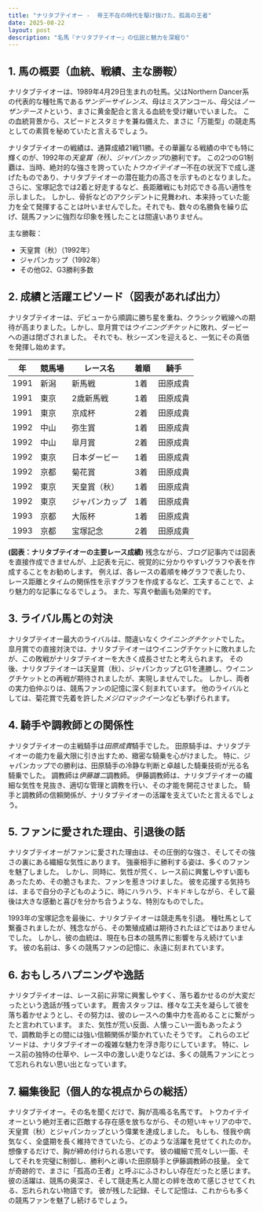 ```yaml
---
title: "ナリタブテイオー -  帝王不在の時代を駆け抜けた、孤高の王者"
date: 2025-08-22
layout: post
description: "名馬『ナリタブテイオー』の伝説と魅力を深堀り"
---
```


## 1. 馬の概要（血統、戦績、主な勝鞍）

ナリタブテイオーは、1989年4月29日生まれの牡馬。父はNorthern Dancer系の代表的な種牡馬である*サンデーサイレンス*、母はミスアンコール、母父は*ノーザンテースト*という、まさに黄金配合と言える血統を受け継いでいました。  この血統背景から、スピードとスタミナを兼ね備えた、まさに「万能型」の競走馬としての素質を秘めていたと言えるでしょう。

ナリタブテイオーの戦績は、通算成績21戦11勝。その華麗なる戦績の中でも特に輝くのが、1992年の*天皇賞（秋）*、*ジャパンカップ*の勝利です。  この2つのG1制覇は、当時、絶対的な強さを誇っていた*トウカイテイオー*不在の状況下で成し遂げたものであり、ナリタブテイオーの潜在能力の高さを示すものとなりました。  さらに、宝塚記念では2着と好走するなど、長距離戦にも対応できる高い適性を示しました。  しかし、骨折などのアクシデントに見舞われ、本来持っていた能力を全て発揮することは叶いませんでした。それでも、数々の名勝負を繰り広げ、競馬ファンに強烈な印象を残したことは間違いありません。

主な勝鞍：
* 天皇賞（秋）（1992年）
* ジャパンカップ（1992年）
* その他G2、G3勝利多数


## 2. 成績と活躍エピソード（図表があれば出力）

ナリタブテイオーは、デビューから順調に勝ち星を重ね、クラシック戦線への期待が高まりました。しかし、皐月賞では*ウイニングチケット*に敗れ、ダービーへの道は閉ざされました。  それでも、秋シーズンを迎えると、一気にその真価を発揮し始めます。

| 年 | 競馬場 | レース名 | 着順 | 騎手 |
|---|---|---|---|---|
| 1991 | 新潟 | 新馬戦 | 1着 | 田原成貴 |
| 1991 | 東京 | 2歳新馬戦 | 1着 | 田原成貴 |
| 1991 | 東京 | 京成杯 | 2着 | 田原成貴 |
| 1992 | 中山 | 弥生賞 | 1着 | 田原成貴 |
| 1992 | 中山 | 皐月賞 | 2着 | 田原成貴 |
| 1992 | 東京 | 日本ダービー | 1着 | 田原成貴 |
| 1992 | 京都 | 菊花賞 | 3着 | 田原成貴 |
| 1992 | 東京 | 天皇賞（秋） | 1着 | 田原成貴 |
| 1992 | 東京 | ジャパンカップ | 1着 | 田原成貴 |
| 1993 | 京都 | 大阪杯 | 1着 | 田原成貴 |
| 1993 | 京都 | 宝塚記念 | 2着 | 田原成貴 |


**(図表：ナリタブテイオーの主要レース成績)**  残念ながら、ブログ記事内では図表を直接作成できませんが、上記表を元に、視覚的に分かりやすいグラフや表を作成することをお勧めします。  例えば、各レースの着順を棒グラフで表したり、レース距離とタイムの関係性を示すグラフを作成するなど、工夫することで、より魅力的な記事になるでしょう。  また、写真や動画も効果的です。


## 3. ライバル馬との対決

ナリタブテイオー最大のライバルは、間違いなく*ウイニングチケット*でした。  皐月賞での直接対決では、ナリタブテイオーはウイニングチケットに敗れましたが、この敗戦がナリタブテイオーを大きく成長させたと考えられます。  その後、ナリタブテイオーは天皇賞（秋）、ジャパンカップとG1を連勝し、ウイニングチケットとの再戦が期待されましたが、実現しませんでした。  しかし、両者の実力伯仲ぶりは、競馬ファンの記憶に深く刻まれています。  他のライバルとしては、菊花賞で先着を許した*メジロマックイーン*なども挙げられます。


## 4. 騎手や調教師との関係性

ナリタブテイオーの主戦騎手は*田原成貴*騎手でした。  田原騎手は、ナリタブテイオーの能力を最大限に引き出すため、緻密な騎乗を心がけました。  特に、ジャパンカップでの勝利は、田原騎手の冷静な判断と卓越した騎乗技術が光る名騎乗でした。  調教師は*伊藤雄二*調教師。  伊藤調教師は、ナリタブテイオーの繊細な気性を見抜き、適切な管理と調教を行い、その才能を開花させました。  騎手と調教師の信頼関係が、ナリタブテイオーの活躍を支えていたと言えるでしょう。


## 5. ファンに愛された理由、引退後の話

ナリタブテイオーがファンに愛された理由は、その圧倒的な強さ、そしてその強さの裏にある繊細な気性にあります。  強豪相手に勝利する姿は、多くのファンを魅了しました。  しかし、同時に、気性が荒く、レース前に興奮しやすい面もあったため、その脆さもまた、ファンを惹きつけました。  彼を応援する気持ちは、まるで自分の子どものように、時にハラハラ、ドキドキしながら、そして最後は大きな感動と喜びを分かち合うような、特別なものでした。

1993年の宝塚記念を最後に、ナリタブテイオーは競走馬を引退。  種牡馬として繋養されましたが、残念ながら、その繁殖成績は期待されたほどではありませんでした。  しかし、彼の血統は、現在も日本の競馬界に影響を与え続けています。  彼の名前は、多くの競馬ファンの記憶に、永遠に刻まれています。


## 6. おもしろハプニングや逸話

ナリタブテイオーは、レース前に非常に興奮しやすく、落ち着かせるのが大変だったという逸話が残っています。  厩舎スタッフは、様々な工夫を凝らして彼を落ち着かせようとし、その努力は、彼のレースへの集中力を高めることに繋がったと言われています。  また、気性が荒い反面、人懐っこい一面もあったようで、調教助手との間には強い信頼関係が築かれていたそうです。  これらのエピソードは、ナリタブテイオーの複雑な魅力を浮き彫りにしています。  特に、レース前の独特の仕草や、レース中の激しい走りなどは、多くの競馬ファンにとって忘れられない思い出となっています。


## 7. 編集後記（個人的な視点からの総括）

ナリタブテイオー。その名を聞くだけで、胸が高鳴る名馬です。  トウカイテイオーという絶対王者に匹敵する存在感を放ちながら、その短いキャリアの中で、天皇賞（秋）とジャパンカップという偉業を達成しました。  もしも、怪我や病気なく、全盛期を長く維持できていたら、どのような活躍を見せてくれたのか。想像するだけで、胸が締め付けられる思いです。  彼の繊細で荒々しい一面、そしてそれを完璧に制御し、勝利へと導いた田原騎手と伊藤調教師の技量。  全てが奇跡的で、まさに「孤高の王者」と呼ぶにふさわしい存在だったと感じます。  彼の活躍は、競馬の奥深さ、そして競走馬と人間との絆を改めて感じさせてくれる、忘れられない物語です。  彼が残した記録、そして記憶は、これからも多くの競馬ファンを魅了し続けるでしょう。
